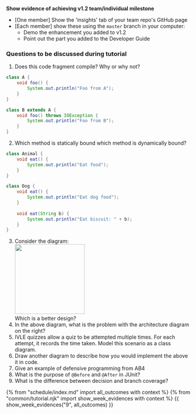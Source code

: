 **Show evidence of achieving v1.2 team/individual milestone**
* [One member] Show the 'insights' tab of your team repo's GitHub page
* [Each member] show these using the `master` branch in your computer:
  * Demo the enhancement you added to v1.2
  * Point out the part you added to the Developer Guide
   

### Questions to be discussed during tutorial

1. Does this code fragment compile? Why or why not?  
  ```java
  class A {
      void foo() {
          System.out.println("Foo from A");
      }
  }
  
  class B extends A {
      void foo() throws IOException {
          System.out.println("Foo from B");
      }
  }
  ```
2. Which method is statically bound which method is dynamically bound?
```java
class Animal {
    void eat() { 
        System.out.println("Eat food");
    }
}

class Dog {
    void eat() {
        System.out.println("Eat dog food");
    }
    
    void eat(String b) {
        System.out.println("Eat biscuit: " + b);
    }
}
```
3. Consider the diagram:<br>
<img src="{{baseUrl}}/book/architecture/architectureDiagrams/drawing/images/tip.png" height="190" /><br>
Which is a better design?
4. In the above diagram, what is the problem with the architecture diagram on the right?
5. IVLE quizzes allow a quiz to be attempted multiple times. For each attempt, it records the time taken. Model this scenario as a class diagram.
6. Draw another diagram to describe how you would implement the above it in code.
7. Give an example of defensive programming from AB4
8. What is the purpose of `@Before` and `@After` in JUnit?
9. What is the difference between decision and branch coverage?   

{% from "schedule/index.md" import all_outcomes with context %}
{% from "common/tutorial.njk" import  show_week_evidences with context %}
{{ show_week_evidences("9", all_outcomes) }}